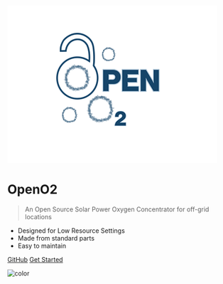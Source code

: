 <!-- _coverpage.md -->

![logo](_media/OpenO2.png)


# OpenO2

> An Open Source Solar Power Oxygen Concentrator for off-grid locations

- Designed for Low Resource Settings
- Made from standard parts
- Easy to maintain


[GitHub](https://github.com/enaccess/openo2)
[Get Started](#openo2)

<!-- background color -->
![color](#f3f8fb)